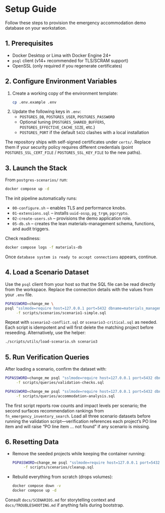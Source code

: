 # Setup Guide

Follow these steps to provision the emergency accommodation demo database on your workstation.

## 1. Prerequisites

- Docker Desktop or Lima with Docker Engine 24+
- `psql` client (v14+ recommended for TLS/SCRAM support)
- OpenSSL (only required if you regenerate certificates)

## 2. Configure Environment Variables

1. Create a working copy of the environment template:
   ```bash
   cp .env.example .env
   ```
2. Update the following keys in `.env`:
   - `POSTGRES_DB`, `POSTGRES_USER`, `POSTGRES_PASSWORD`
   - Optional tuning (`POSTGRES_SHARED_BUFFERS`, `POSTGRES_EFFECTIVE_CACHE_SIZE`, etc.)
   - `POSTGRES_PORT` if the default `5432` clashes with a local installation

The repository ships with self-signed certificates under `certs/`. Replace them if your security policy requires different credentials (point `POSTGRES_SSL_CERT_FILE` / `POSTGRES_SSL_KEY_FILE` to the new paths).

## 3. Launch the Stack

From `postgres-scenarios/` run:

```bash
docker compose up -d
```

The init pipeline automatically runs:
- `00-configure.sh` – enables TLS and performance knobs.
- `01-extensions.sql` – installs `uuid-ossp`, `pg_trgm`, `pgcrypto`.
- `02-create-users.sh` – provisions the demo application role.
- `05-db.sh` – creates the lean materials-management schema, functions, and audit triggers.

Check readiness:

```bash
docker compose logs -f materials-db
```

Once `database system is ready to accept connections` appears, continue.

## 4. Load a Scenario Dataset

Use the `psql` client from your host so that the SQL file can be read directly from the workspace. Replace the connection details with the values from your `.env` file.

```bash
PGPASSWORD=change_me \
psql "sslmode=require host=127.0.0.1 port=5432 dbname=materials_management user=materials_admin" \
     -f scripts/scenarios/scenario1-simple.sql
```

Repeat with `scenario2-conflict.sql` or `scenario3-critical.sql` as needed. Each script is idempotent and will first delete the matching project before reseeding. Alternatively, use the helper:

```bash
./scripts/utils/load-scenario.sh scenario3
```

## 5. Run Verification Queries

After loading a scenario, confirm the dataset with:

```bash
PGPASSWORD=change_me psql "sslmode=require host=127.0.0.1 port=5432 dbname=materials_management user=materials_admin" \
     -f scripts/queries/validation-checks.sql

PGPASSWORD=change_me psql "sslmode=require host=127.0.0.1 port=5432 dbname=materials_management user=materials_admin" \
     -f scripts/queries/accommodation-analysis.sql
```

The first script reports row counts and impact levels per scenario; the second surfaces recommendation rankings from `fn_emergency_inventory_search`. Load all three scenario datasets before running the validation script—verification references each project’s PO line item and will raise “PO line item … not found” if any scenario is missing.

## 6. Resetting Data

- Remove the seeded projects while keeping the container running:
  ```bash
  PGPASSWORD=change_me psql "sslmode=require host=127.0.0.1 port=5432 dbname=materials_management user=materials_admin" \
       -f scripts/scenarios/cleanup.sql
  ```
- Rebuild everything from scratch (drops volumes):
  ```bash
  docker compose down -v
  docker compose up -d
  ```

Consult `docs/SCENARIOS.md` for storytelling context and `docs/TROUBLESHOOTING.md` if anything fails during bootstrap.

